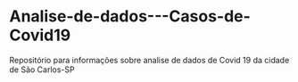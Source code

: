 # Analise-de-dados---Casos-de-Covid19
Repositório para informações sobre analise de dados de Covid 19 da cidade de São Carlos-SP
